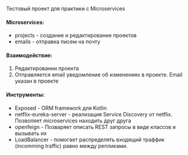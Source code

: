 Тестовый проект для практики с Microservices

#### Microservices:
- projects - создание и редактирование проектов
- emails - отправка писем на почту
#### Взаимодействие:
1. Редактировании проекта 
2. Отправляется email уведомление об изменениях 
   в проекте. Email указан в проекте

#### Инструменты: 
- Exposed - ORM framework для Kotlin
- netflix-eureka-server - реализация Service Discovery от netflix. 
  Позволяет microservices находить друг друга
- openfeign - Позваряет описать REST запросы в виде классов и вызывать их
- LoadBalancer - помогает распределять входящий траффик (incomming traffic) равно между репликами.